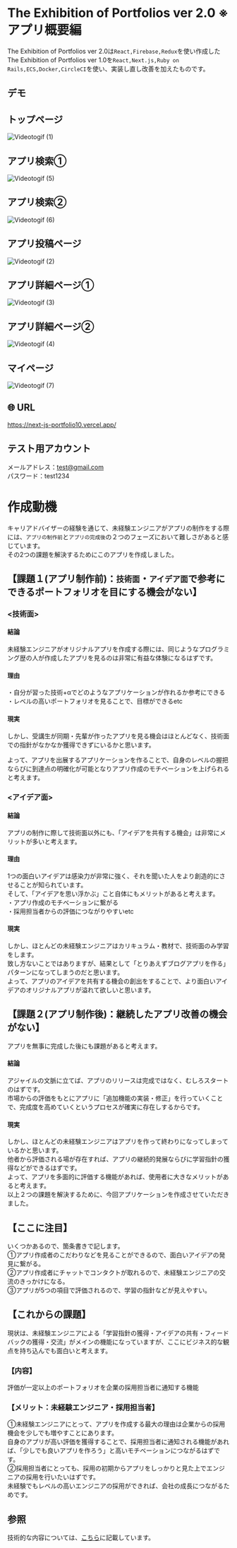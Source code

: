 # The Exhibition of Portfolios ver 2.0 ※アプリ概要編
The Exhibition of Portfolios ver 2.0は`React,Firebase,Redux`を使い作成したThe Exhibition of Portfolios ver 1.0を`React,Next.js,Ruby on Rails,ECS,Docker,CircleCI`を使い、実装し直し改善を加えたものです。

## デモ

## トップページ  
![Videotogif (1)](https://user-images.githubusercontent.com/73022482/126039288-59c83129-cb33-4576-ab0f-693de4bcbbd9.gif)  

## アプリ検索①  

![Videotogif (5)](https://user-images.githubusercontent.com/73022482/126039698-ad79a9cb-4777-45df-814b-aa47f1e49571.gif)  

## アプリ検索②  
![Videotogif (6)](https://user-images.githubusercontent.com/73022482/126039721-7fd95080-35ed-4b85-84d8-ab3af5e585ba.gif)  

## アプリ投稿ページ  
![Videotogif (2)](https://user-images.githubusercontent.com/73022482/126039569-42ebc036-41ce-46f2-864f-ca29a3104259.gif)  


## アプリ詳細ページ①  
![Videotogif (3)](https://user-images.githubusercontent.com/73022482/126039588-e2e412ae-ac40-495c-b2b9-cea1c242c80e.gif)  

## アプリ詳細ページ②    
![Videotogif (4)](https://user-images.githubusercontent.com/73022482/126039598-54f72362-e6b9-4f0c-9880-f959dbd0cc56.gif)  

## マイページ  
![Videotogif (7)](https://user-images.githubusercontent.com/73022482/126039831-cc2ba16c-f568-4d56-8a69-13bc2b2a7ba9.gif)  


## 🌐 URL   
https://next-js-portfolio10.vercel.app/  
## テスト用アカウント
メールアドレス：test@gmail.com      
パスワード：test1234

# 作成動機
              
キャリアドバイザーの経験を通じて、未経験エンジニアがアプリの制作をする際には、`アプリの制作前`と`アプリの完成後`の２つのフェーズにおいて難しさがあると感じています。                   
その2つの課題を解決するためにこのアプリを作成しました。            

## 【課題１(アプリ制作前)：`技術面`・`アイデア面`で参考にできるポートフォリオを目にする機会がない】                  
### <技術面> 

#### 結論         
未経験エンジニアがオリジナルアプリを作成する際には、同じようなプログラミング歴の人が作成したアプリを見るのは非常に有益な体験になるはずです。

#### 理由                    
・自分が習った技術+αでどのようなアプリケーションが作れるか参考にできる                   
・レベルの高いポートフォリオを見ることで、目標ができるetc     

#### 現実  
しかし、受講生が同期・先輩が作ったアプリを見る機会はほとんどなく、技術面での指針がなかなか獲得できずにいるかと思います。
                                    
よって、アプリを出展するアプリケーションを作ることで、自身のレベルの握把ならびに到達点の明確化が可能となりアプリ作成のモチベーションを上げられると考えます。                  



### <アイデア面>     

#### 結論    
アプリの制作に際して技術面以外にも、「アイデアを共有する機会」は非常にメリットが多いと考えます。 

#### 理由  
1つの面白いアイデアは感染力が非常に強く、それを聞いた人をより創造的にさせることが知られています。                            
そして、「アイデアを思い浮かぶ」こと自体にもメリットがあると考えます。                    
・アプリ作成のモチベーションに繋がる                   
・採用担当者からの評価につながりやすいetc    

#### 現実  
しかし、ほとんどの未経験エンジニアはカリキュラム・教材で、技術面のみ学習をします。                      
致し方ないことではありますが、結果として「とりあえずブログアプリを作る」パターンになってしまうのだと思います。                        
よって、アプリのアイデアを共有する機会の創出をすることで、より面白いアイデアのオリジナルアプリが溢れて欲しいと思います。        

## 【課題２(アプリ制作後)：継続したアプリ改善の機会がない】          
アプリを無事に完成した後にも課題があると考えます。   

#### 結論                    
アジャイルの文脈に立てば、アプリのリリースは完成ではなく、むしろスタートのはずです。                
市場からの評価をもとにアプリに「追加機能の実装・修正」を行っていくことで、完成度を高めていくというプロセスが確実に存在しするからです。  

#### 現実                    
しかし、ほとんどの未経験エンジニアはアプリを作って終わりになってしまっているかと思います。      
他者から評価される場が存在すれば、アプリの継続的発展ならびに学習指針の獲得などができるはずです。                 
よって、アプリを多面的に評価する機能があれば、使用者に大きなメリットがあると考えます。                         
以上２つの課題を解決するために、今回アプリケーションを作成させていただきました。          

## 【ここに注目】            
いくつかあるので、箇条書きで記します。                 
①アプリ作成者のこだわりなどを見ることができるので、面白いアイデアの発見に繋がる。                      
②アプリ作成者にチャットでコンタクトが取れるので、未経験エンジニアの交流のきっかけになる。                                               
③アプリが5つの項目で評価されるので、学習の指針などが見えやすい。 

## 【これからの課題】             
現状は、未経験エンジニアによる「学習指針の獲得・アイデアの共有・フィードバックの獲得・交流」がメインの機能になっていますが、ここにビジネス的な観点を持ち込んでも面白いと考えます。           

### 【内容】                                
評価が一定以上のポートフォリオを企業の採用担当者に通知する機能       

### 【メリット：未経験エンジニア・採用担当者】                                             
①未経験エンジニアにとって、アプリを作成する最大の理由は企業からの採用機会を少しでも増やすことにあります。                                    
自身のアプリが高い評価を獲得することで、採用担当者に通知される機能があれば、「少しでも良いアプリを作ろう」と高いモチベーションにつながるはずです。                                              
②採用担当者にとっても、採用の初期からアプリをしっかりと見た上でエンジニアの採用を行いたいはずです。                                      
未経験でもレベルの高いエンジニアの採用ができれば、会社の成長につながるためです。                             

## 参照
技術的な内容については、[こちら](https://github.com/nakamori-naoya/next-js-portfolio)に記載しています。


